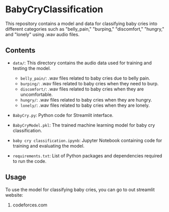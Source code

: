 # BabyCryClassification

This repository contains a model and data for classifying baby cries into different categories such as "belly_pain," "burping," "discomfort," "hungry," and "lonely" using .wav audio files.

## Contents

- `data/`: This directory contains the audio data used for training and testing the model.
  - `belly_pain/`: .wav files related to baby cries due to belly pain.
  - `burping/`: .wav files related to baby cries when they need to burp.
  - `discomfort/`: .wav files related to baby cries when they are uncomfortable.
  - `hungry/`: .wav files related to baby cries when they are hungry.
  - `lonely/`: .wav files related to baby cries when they are lonely.

- `BabyCry.py`: Python code for Streamlit interface.
- `BabyCryModel.pkl`: The trained machine learning model for baby cry classification.
- `baby cry classification.ipynb`: Jupyter Notebook containing code for training and evaluating the model.
- `requirements.txt`: List of Python packages and dependencies required to run the code.

## Usage

To use the model for classifying baby cries, you can go to out streamlit website:

1. codeforces.com

